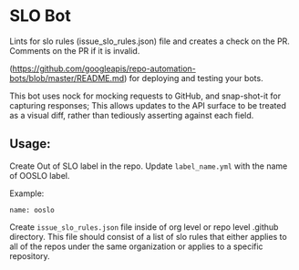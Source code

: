 # SLO Bot

Lints for slo rules (issue_slo_rules.json) file and creates a check on the PR. Comments on the PR if it is invalid.

(https://github.com/googleapis/repo-automation-bots/blob/master/README.md) for deploying and testing your bots.

This bot uses nock for mocking requests to GitHub, and snap-shot-it for capturing responses; This allows updates to the API surface to be treated as a visual diff, rather than tediously asserting against each field.

## Usage:
Create Out of SLO label in the repo. Update `label_name.yml` with the name of OOSLO label. 

Example:

  `name: ooslo`

Create `issue_slo_rules.json` file inside of org level or repo level .github directory. This file should consist of a list of slo rules that either applies to all of the repos under the same organization or applies to a specific repository.
